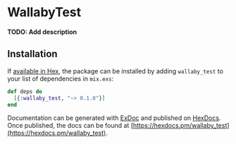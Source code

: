 # WallabyTest

**TODO: Add description**

## Installation

If [available in Hex](https://hex.pm/docs/publish), the package can be installed
by adding `wallaby_test` to your list of dependencies in `mix.exs`:

```elixir
def deps do
  [{:wallaby_test, "~> 0.1.0"}]
end
```

Documentation can be generated with [ExDoc](https://github.com/elixir-lang/ex_doc)
and published on [HexDocs](https://hexdocs.pm). Once published, the docs can
be found at [https://hexdocs.pm/wallaby_test](https://hexdocs.pm/wallaby_test).

